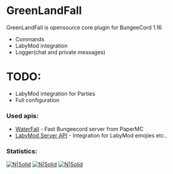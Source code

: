 # GreenLandFall

GreenLandFall is opensource core plugin for BungeeCord 1.16

  - Commands
  - LabyMod integration
  - Logger(chat and private messages)

# TODO:

  - LabyMod integration for Parties
  - Full configuration

### Used apis:

  - [WaterFall](https://papermc.io/downloads#Waterfall) - Fast Bungeecord server from PaperMC
  - [LabyMod Server API](https://www.spigotmc.org/resources/labymod-server-api.52423/) - Integration for LabyMod emojies etc..
 
 
### Statistics:
[![N|Solid](https://img.shields.io/github/commit-activity/y/GreenLandMC/GreenLandFall?style=for-the-badge)](https://github.com/GreenLandMC/GreenLandFall)
[![N|Solid](https://img.shields.io/github/last-commit/GreenLandMC/GreenLandFall?style=for-the-badge)](https://github.com/GreenLandMC/GreenLandFall)
[![N|Solid](https://img.shields.io/github/release-date/GreenLandMC/GreenLandFall?style=for-the-badge)](https://github.com/GreenLandMC/GreenLandFall)
